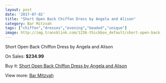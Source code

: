 ```yaml
---
layout: post
date: '2017-07-02'
title: "Short Open Back Chiffon Dress by Angela and Alison"
category: Bar Mitzvah
tags: ["chiffon","dresses","evening","beaded","unique"]
image: http://img.transblink.com/1236-thickbox_default/short-open-back-chiffon-dress-by-angela-and-alison.jpg
---
```

Short Open Back Chiffon Dress by Angela and Alison

On Sales: **$234.99**
<a href="https://www.transblink.com/en/bar-mitzvah/359-short-open-back-chiffon-dress-by-angela-and-alison.html"><amp-img layout="responsive" width="600" height="600" src="//img.transblink.com/1236-thickbox_default/short-open-back-chiffon-dress-by-angela-and-alison.jpg" alt="Short Open Back Chiffon Dress by Angela and Alison 0" /></a>
<a href="https://www.transblink.com/en/bar-mitzvah/359-short-open-back-chiffon-dress-by-angela-and-alison.html"><amp-img layout="responsive" width="600" height="600" src="//img.transblink.com/1237-thickbox_default/short-open-back-chiffon-dress-by-angela-and-alison.jpg" alt="Short Open Back Chiffon Dress by Angela and Alison 1" /></a>

Buy it: [Short Open Back Chiffon Dress by Angela and Alison](https://www.transblink.com/en/bar-mitzvah/359-short-open-back-chiffon-dress-by-angela-and-alison.html "Short Open Back Chiffon Dress by Angela and Alison")

View more: [Bar Mitzvah](https://www.transblink.com/en/2-bar-mitzvah "Bar Mitzvah")